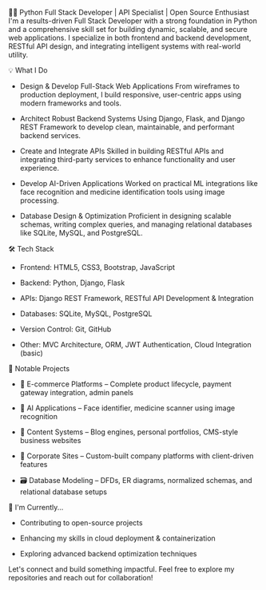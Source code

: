 👨‍💻 Python Full Stack Developer | API Specialist | Open Source Enthusiast
I'm a results-driven Full Stack Developer with a strong foundation in Python and a comprehensive skill set for building dynamic, scalable, and secure web applications. I specialize in both frontend and backend development, RESTful API design, and integrating intelligent systems with real-world utility.

💡 What I Do

*   Design & Develop Full-Stack Web Applications
    From wireframes to production deployment, I build responsive, user-centric apps using modern frameworks and tools.

*   Architect Robust Backend Systems
    Using Django, Flask, and Django REST Framework to develop clean, maintainable, and performant backend services.

*   Create and Integrate APIs
    Skilled in building RESTful APIs and integrating third-party services to enhance functionality and user experience.

*   Develop AI-Driven Applications
    Worked on practical ML integrations like face recognition and medicine identification tools using image processing.

*   Database Design & Optimization
    Proficient in designing scalable schemas, writing complex queries, and managing relational databases like SQLite, MySQL, and PostgreSQL.



🛠️ Tech Stack

*   Frontend: HTML5, CSS3, Bootstrap, JavaScript

*   Backend: Python, Django, Flask

*   APIs: Django REST Framework, RESTful API Development & Integration

*   Databases: SQLite, MySQL, PostgreSQL

*   Version Control: Git, GitHub

*   Other: MVC Architecture, ORM, JWT Authentication, Cloud Integration (basic)





📌 Notable Projects

*   🛒 E-commerce Platforms – Complete product lifecycle, payment gateway integration, admin panels

*   🧠 AI Applications – Face identifier, medicine scanner using image recognition

*   📝 Content Systems – Blog engines, personal portfolios, CMS-style business websites

*   🏢 Corporate Sites – Custom-built company platforms with client-driven features

*   🗃️ Database Modeling – DFDs, ER diagrams, normalized schemas, and relational database setups




🚀 I'm Currently...

*   Contributing to open-source projects

*   Enhancing my skills in cloud deployment & containerization

*   Exploring advanced backend optimization techniques





Let's connect and build something impactful.
Feel free to explore my repositories and reach out for collaboration!
